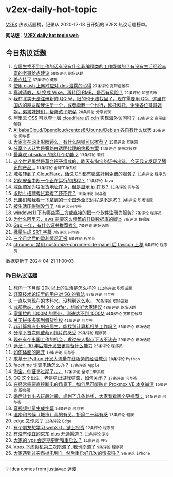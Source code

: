 # v2ex-daily-hot-topic

[V2EX](https://www.v2ex.com/) 热议话题榜，记录从 2020-12-18 日开始的 V2EX 热议话题榜单。

**网站版：[V2EX daily hot topic web](https://boojack.github.io/v2ex-daily-hot-topic-web/)**

## 今日热议话题

<!-- TODAY BEGIN -->

1. [应届生找不到工作的话有没有什么非编程类的工作能做的？有没有生活经验丰富的老哥给点建议](https://www.v2ex.com/t/1034320) `50条评论` `职场话题`
1. [差点挂了](https://www.v2ex.com/t/1034302) `37条评论` `健康`
1. [使用 clash 上网时应对 dns 泄露的心得](https://www.v2ex.com/t/1034325) `27条评论` `宽带症候群`
1. [真诚请教， U 换成 Wise，再转回 RMB，是否有风险？](https://www.v2ex.com/t/1034314) `21条评论` `加密货币`
1. [我在北美无法注册新的 QQ 号，旧的也无法找回了，现在需要用 QQ，这里在国内的朋友帮我注册一个，或者卖我一个也行，拜托拜托，谢谢各位哥哥姐姐，弟弟妹妹们，帮帮孩子吧😭](https://www.v2ex.com/t/1034294) `20条评论` `分享发现`
1. [阿里云 OSS 可以套一层 cloudflare 的 cdn 实现海外访问吗？](https://www.v2ex.com/t/1034301) `18条评论` `宽带症候群`
1. [AlibabaCloud/Opencloud/centos8/Ubuntu/Debian 各自有什么优势](https://www.v2ex.com/t/1034311) `16条评论` `问与答`
1. [大家有在网上配眼镜么，有什么店铺可以推荐？](https://www.v2ex.com/t/1034304) `15条评论` `互联网`
1. [分享个人认为是旁路由透明代理的终极方案](https://www.v2ex.com/t/1034317) `14条评论` `宽带症候群`
1. [最喜欢 obsidian 的这几个功能 2](https://www.v2ex.com/t/1034313) `13条评论` `软件`
1. [这个世界果然是草台班子组成的，昨天有淘宝的证书出错，今天我又发现了腾讯的产品...](https://www.v2ex.com/t/1034369) `11条评论` `全球工单系统`
1. [域名转到了 CloudFlare，话说 CF 都有哪些好用免费的服务？](https://www.v2ex.com/t/1034356) `11条评论` `程序员`
1. [如何安全中断一个正在运行的线程？](https://www.v2ex.com/t/1034322) `11条评论` `Java`
1. [咸鱼商家为啥发货地址在 A，但是显示 ip 在 B？](https://www.v2ex.com/t/1034316) `11条评论` `问与答`
1. [求助！招聘考试弃考了还不行？](https://www.v2ex.com/t/1034330) `10条评论` `问与答`
1. [兄弟们帮我看一下拿到的一个国外全职远程是不是坑？](https://www.v2ex.com/t/1034371) `9条评论` `职场话题`
1. [被生活压得喘没气了](https://www.v2ex.com/t/1034388) `7条评论` `问与答`
1. [windows11 下有哪些第三方或直接的把一个软件注册为服务?](https://www.v2ex.com/t/1034379) `7条评论` `程序员`
1. [为什么阿里云、aws 需要这么频繁的升级数据库的版本](https://www.v2ex.com/t/1034365) `7条评论` `数据库`
1. [Gap 一年，有什么证书推荐考么](https://www.v2ex.com/t/1034355) `7条评论` `职场话题`
1. [批量生成 SRT 字幕](https://www.v2ex.com/t/1034350) `7条评论` `问与答`
1. [三个月之后的盈利情况汇报](https://www.v2ex.com/t/1034329) `6条评论` `程序员`
1. [chrome ui 禁用 customize-chrome-side-panel 后 favicon 上移](https://www.v2ex.com/t/1034303) `6条评论` `程序员`

数据更新于 2024-04-21 11:00:03

<!-- TODAY END -->

### 昨日热议话题

<!-- YESTERDAY BEGIN -->

1. [想问一下月薪 20k 以上的生活是怎么样的](https://www.v2ex.com/t/1034170) `112条评论` `职场话题`
1. [好奇技术论坛里的用户对 5G 的看法](https://www.v2ex.com/t/1034111) `97条评论` `问与答`
1. [一直以为现在的本科水，没想到这么水。](https://www.v2ex.com/t/1034211) `70条评论` `职场话题`
1. [成都后端，收到 3 个 offer，想听听大家建议](https://www.v2ex.com/t/1034121) `48条评论` `职场话题`
1. [家里拉的 1000M 的宽带，测速达不到 1000M](https://www.v2ex.com/t/1034243) `44条评论` `宽带症候群`
1. [关于拼多多买到假货维权](https://www.v2ex.com/t/1034147) `41条评论` `问与答`
1. [非计算机专业的应届生，能找到计算机相关工作吗？](https://www.v2ex.com/t/1034169) `36条评论` `职场话题`
1. [分享下首次佩戴蔡司镜片的感受](https://www.v2ex.com/t/1034172) `29条评论` `程序员`
1. [现在有个出国工作的机会，求过来人指点下该不该去](https://www.v2ex.com/t/1034214) `29条评论` `职场话题`
1. [迷茫： 10 年后端开发应该具备什么能力](https://www.v2ex.com/t/1034113) `25条评论` `程序员`
1. [如何体面的离开](https://www.v2ex.com/t/1034144) `19条评论` `问与答`
1. [求基于 Python 开发大流量在线服务的经验教训](https://www.v2ex.com/t/1034197) `18条评论` `Python`
1. [facetime 诈骗电话怎么办？](https://www.v2ex.com/t/1034238) `17条评论` `Apple`
1. [淘宝，你证书过期了。。。](https://www.v2ex.com/t/1034182) `17条评论` `全球工单系统`
1. [QQ 这个出生，老是弹出游戏弹窗，如何关闭？](https://www.v2ex.com/t/1034181) `17条评论` `问与答`
1. [在经常需要直接断电的场景下，如何尽可能防止 Proxmox VE 本身崩溃](https://www.v2ex.com/t/1034123) `15条评论` `服务器`
1. [婚后计划出去玩段时间，规划了几条路线，大家看看哪个更推荐；](https://www.v2ex.com/t/1034215) `14条评论` `问与答`
1. [音视频批量生成字幕](https://www.v2ex.com/t/1034131) `14条评论` `问与答`
1. [湿疹和气候（城市）真的有关，折磨二十年有感](https://www.v2ex.com/t/1034259) `13条评论` `健康`
1. [edge 又作恶？](https://www.v2ex.com/t/1034274) `12条评论` `Edge`
1. [有个朋友想学习 web3.0，链上投资](https://www.v2ex.com/t/1034103) `12条评论` `程序员`
1. [有没有便宜的京东 plus 开通渠道？](https://www.v2ex.com/t/1034252) `11条评论` `京东`
1. [大家的 vps 会定期更新和重启么？](https://www.v2ex.com/t/1034222) `11条评论` `VPS`
1. [Vbox 下虚拟机第二次崩溃了, 我也崩溃了](https://www.v2ex.com/t/1034217) `9条评论` `程序员`
1. [大家遇到过突然掉电到 1，然后重启好几次的情况吗？](https://www.v2ex.com/t/1034191) `9条评论` `iPhone`

<!-- YESTERDAY END -->

---

💡 Idea comes from [justjavac 迷渡](https://github.com/justjavac/)
